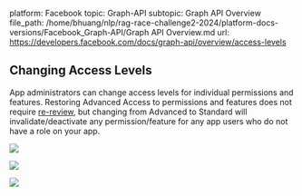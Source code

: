 platform: Facebook
topic: Graph-API
subtopic: Graph API Overview
file_path: /home/bhuang/nlp/rag-race-challenge2-2024/platform-docs-versions/Facebook_Graph-API/Graph API Overview.md
url: https://developers.facebook.com/docs/graph-api/overview/access-levels

## Changing Access Levels

App administrators can change access levels for individual permissions and features. Restoring Advanced Access to permissions and features does not require [re-review](https://developers.facebook.com/docs/app-review), but changing from Advanced to Standard will invalidate/deactivate any permission/feature for any app users who do not have a role on your app.

![](https://www.facebook.com/tr?id=675141479195042&ev=PageView&noscript=1)

![](https://www.facebook.com/tr?id=574561515946252&ev=PageView&noscript=1)

![](https://www.facebook.com/tr?id=1754628768090156&ev=PageView&noscript=1)